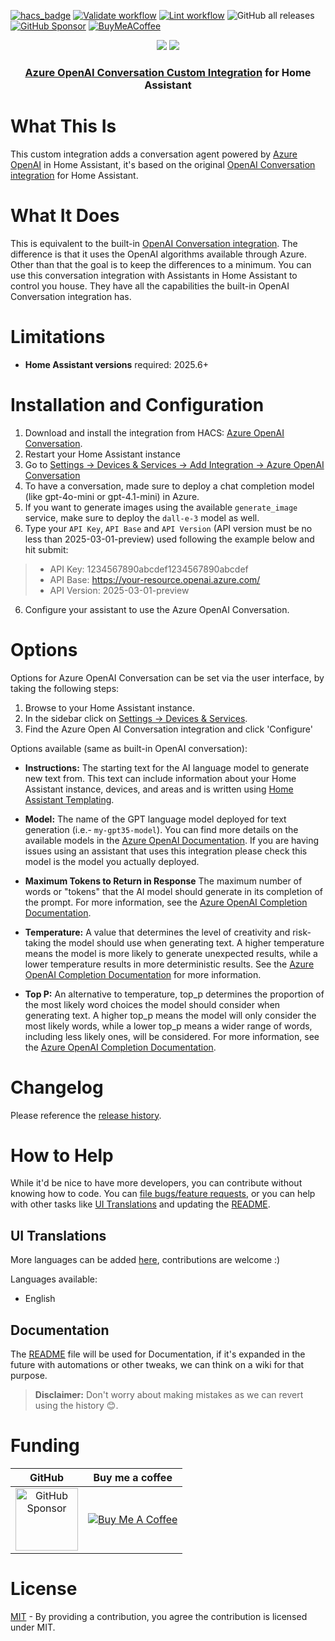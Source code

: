 [![hacs_badge](https://img.shields.io/badge/My_HACS-Azure_OpenAI_Conversation-41BDF5?logo=homeassistant&logoColor=white)](https://my.home-assistant.io/redirect/hacs_repository/?owner=joselcaguilar&repository=azure-openai-ha&category=integration)
[![Validate workflow](https://img.shields.io/github/actions/workflow/status/joselcaguilar/azure-openai-ha/validate.yaml?label=Validate&logo=GitHub)](https://github.com/joselcaguilar/azure-openai-ha/actions/workflows/validate.yaml)
[![Lint workflow](https://img.shields.io/github/actions/workflow/status/joselcaguilar/azure-openai-ha/lint.yaml?label=Lint&logo=GitHub)](https://github.com/joselcaguilar/azure-openai-ha/actions/workflows/lint.yaml)
![GitHub all releases](https://img.shields.io/github/downloads/joselcaguilar/azure-openai-ha/total?color=d9810f&label=Downloads&logo=GitHub)
[![GitHub Sponsor](https://img.shields.io/static/v1?label=Sponsor&message=%E2%9D%A4&logo=GitHub&color=%23fe8e86)](https://github.com/sponsors/joselcaguilar)
[![BuyMeACoffee](https://img.shields.io/badge/-Buy_me_a%C2%A0coffee-gray?logo=buy-me-a-coffee)](https://www.buymeacoffee.com/joselcaguilar)

<p align="center">
<img src="https://raw.githubusercontent.com/joselcaguilar/azure-openai-ha/main/.attachments/icon.png#gh-light-mode-only">
<img src="https://raw.githubusercontent.com/joselcaguilar/azure-openai-ha/main/.attachments/dark_icon.png#gh-dark-mode-only">
</p>

<h3 align="center">

[Azure OpenAI Conversation Custom Integration](https://github.com/joselcaguilar/azure-openai-ha) for Home Assistant
</h3>

# What This Is

This custom integration adds a conversation agent powered by [Azure OpenAI](https://azure.microsoft.com/products/cognitive-services/openai-service) in Home Assistant, it's based on the original [OpenAI Conversation integration](https://www.home-assistant.io/integrations/openai_conversation/) for Home Assistant.

# What It Does

This is equivalent to the built-in [OpenAI Conversation integration](https://www.home-assistant.io/integrations/openai_conversation/). The difference is that it uses the OpenAI algorithms available through Azure. Other than that the goal is to keep the differences to a minimum. You can use this conversation integration with Assistants in Home Assistant to control you house. They have all the capabilities the built-in OpenAI Conversation integration has.

# Limitations

- **Home Assistant versions** required: 2025.6+

# Installation and Configuration
1. Download and install the integration from HACS: [Azure OpenAI Conversation](https://my.home-assistant.io/redirect/hacs_repository/?owner=joselcaguilar&repository=azure-openai-ha&category=integration).
2. Restart your Home Assistant instance
3. Go to [Settings -> Devices & Services -> Add Integration -> Azure OpenAI Conversation](https://my.home-assistant.io/redirect/config_flow_start/?domain=azure_openai_conversation)
4.  To have a conversation, made sure to deploy a chat completion model (like gpt-4o-mini or gpt-4.1-mini) in Azure. 
5. If you want to generate images using the available `generate_image` service, make sure to deploy the `dall-e-3` model as well.
5. Type your `API Key`, `API Base` and `API Version` (API version must be no less than 2025-03-01-preview) used following the example below and hit submit:
> - API Key: 1234567890abcdef1234567890abcdef <br>
> - API Base: https://your-resource.openai.azure.com/ <br>
> - API Version: 2025-03-01-preview <br>
6. Configure your assistant to use the Azure OpenAI Conversation.

#  Options

Options for Azure OpenAI Conversation can be set via the user interface, by taking the following steps:

1. Browse to your Home Assistant instance.
2. In the sidebar click on [Settings -> Devices & Services](https://my.home-assistant.io/redirect/integrations/).
3. Find the Azure Open AI Conversation integration and click 'Configure'

Options available (same as built-in OpenAI conversation):
- **Instructions:**
The starting text for the AI language model to generate new text from. This text can include information about your Home Assistant instance, devices, and areas and is written using [Home Assistant Templating](https://www.home-assistant.io/docs/configuration/templating).

- **Model:** The name of the GPT language model deployed for text generation (i.e.- `my-gpt35-model`). You can find more details on the available models in the [Azure OpenAI Documentation](https://learn.microsoft.com/azure/cognitive-services/openai/concepts/models#finding-what-models-are-available). If you are having issues using an assistant that uses this integration please check this model is the model you actually deployed.

- **Maximum Tokens to Return in Response**
The maximum number of words or "tokens" that the AI model should generate in its completion of the prompt. For more information, see the [Azure OpenAI Completion Documentation](https://learn.microsoft.com/azure/cognitive-services/openai/overview#tokens).

- **Temperature:** A value that determines the level of creativity and risk-taking the model should use when generating text. A higher temperature means the model is more likely to generate unexpected results, while a lower temperature results in more deterministic results. See the [Azure OpenAI Completion Documentation](https://learn.microsoft.com/azure/cognitive-services/openai/how-to/completions) for more information.

- **Top P:** An alternative to temperature, top_p determines the proportion of the most likely word choices the model should consider when generating text. A higher top_p means the model will only consider the most likely words, while a lower top_p means a wider range of words, including less likely ones, will be considered. For more information, see the [Azure OpenAI Completion Documentation](https://learn.microsoft.com/azure/cognitive-services/openai/how-to/completions).

# Changelog

Please reference the [release history](https://github.com/joselcaguilar/azure-openai-ha/releases).

# How to Help

While it'd be nice to have more developers, you can contribute without knowing how to code. You can [file bugs/feature requests](https://github.com/joselcaguilar/azure-openai-ha/issues), or you can help with other tasks like [UI Translations](#ui-translations) and updating the [README](./README.md).

## UI Translations

More languages can be added [here](./custom_components/azure_openai_conversation/translations), contributions are welcome :)

Languages available:
- English

## Documentation

The [README](./README.md) file will be used for Documentation, if it's expanded in the future with automations or other tweaks, we can think on a wiki for that purpose.

> **Disclaimer:** Don't worry about making mistakes as we can revert using the history 😊.

# Funding

|                                                                      GitHub                                                                       |                                                            Buy me a coffee                                                             |
| :-----------------------------------------------------------------------------------------------------------------------------------------------: | :------------------------------------------------------------------------------------------------------------------------------------: |
| <a href="https://github.com/sponsors/joselcaguilar"><img src="https://i.imgur.com/v2T6P4w.png" alt="GitHub Sponsor" width="100" height="100"></a> | [![Buy Me A Coffee](https://www.buymeacoffee.com/assets/img/custom_images/orange_img.png)](https://www.buymeacoffee.com/joselcaguilar) |

# License

[MIT](LICENSE) - By providing a contribution, you agree the contribution is licensed under MIT.
